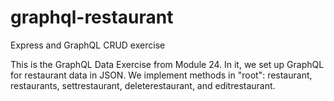 # graphql-restaurant
Express and GraphQL CRUD exercise

This is the GraphQL Data Exercise from Module 24. In it, we set up GraphQL for restaurant data in JSON. We implement methods in "root": restaurant, restaurants, settrestaurant, deleterestaurant, and editrestaurant.
